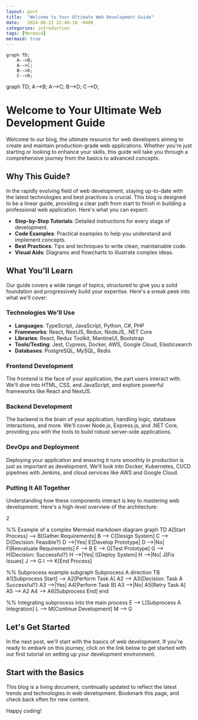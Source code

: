 ```yaml
---
layout: post
title:  "Welcome to Your Ultimate Web Development Guide"
date:   2024-06-21 22:46:10 -0400
categories: introduction
tags: [Mermaid]
mermaid: true
---
```



```mermaid
graph TD;
    A-->B;
    A-->C;
    B-->D;
    C-->D;
```  

<div class="mermaid">
graph TD;
    A-->B;
    A-->C;
    B-->D;
    C-->D;
</div>

# Welcome to Your Ultimate Web Development Guide

Welcome to our blog, the ultimate resource for web developers aiming to create and maintain production-grade web applications. Whether you're just starting or looking to enhance your skills, this guide will take you through a comprehensive journey from the basics to advanced concepts.

## Why This Guide?

In the rapidly evolving field of web development, staying up-to-date with the latest technologies and best practices is crucial. This blog is designed to be a linear guide, providing a clear path from start to finish in building a professional web application. Here's what you can expect:

- **Step-by-Step Tutorials**: Detailed instructions for every stage of development.
- **Code Examples**: Practical examples to help you understand and implement concepts.
- **Best Practices**: Tips and techniques to write clean, maintainable code.
- **Visual Aids**: Diagrams and flowcharts to illustrate complex ideas.

## What You'll Learn

Our guide covers a wide range of topics, structured to give you a solid foundation and progressively build your expertise. Here's a sneak peek into what we'll cover:

### Technologies We'll Use

- **Languages**: TypeScript, JavaScript, Python, C#, PHP
- **Frameworks**: React, NextJS, Redux, NodeJS, .NET Core
- **Libraries**: React, Redux Toolkit, MantineUI, Bootstrap
- **Tools/Testing**: Jest, Cypress, Docker, AWS, Google Cloud, Elasticsearch
- **Databases**: PostgreSQL, MySQL, Redis

### Frontend Development

The frontend is the face of your application, the part users interact with. We'll dive into HTML, CSS, and JavaScript, and explore powerful frameworks like React and NextJS.

### Backend Development

The backend is the brain of your application, handling logic, database interactions, and more. We'll cover Node.js, Express.js, and .NET Core, providing you with the tools to build robust server-side applications.

### DevOps and Deployment

Deploying your application and ensuring it runs smoothly in production is just as important as development. We'll look into Docker, Kubernetes, CI/CD pipelines with Jenkins, and cloud services like AWS and Google Cloud.

### Putting It All Together

Understanding how these components interact is key to mastering web development. Here's a high-level overview of the architecture:

2
<div class="mermaid">
%% Example of a complex Mermaid markdown diagram
graph TD
    A[Start Process] --> B[Gather Requirements]
    B --> C[Design System]
    C --> D{Decision: Feasible?}
    D -->|Yes| E[Develop Prototype]
    D -->|No| F[Reevaluate Requirements]
    F --> B
    E --> G[Test Prototype]
    G --> H{Decision: Successful?}
    H -->|Yes| I[Deploy System]
    H -->|No| J[Fix Issues]
    J --> G
    I --> K[End Process]

%% Subprocess example
subgraph Subprocess A
    direction TB
    A1[Subprocess Start] --> A2[Perform Task A]
    A2 --> A3{Decision: Task A Successful?}
    A3 -->|Yes| A4[Perform Task B]
    A3 -->|No| A5[Retry Task A]
    A5 --> A2
    A4 --> A6[Subprocess End]
end

%% Integrating subprocess into the main process
E --> L[Subprocess A Integration]
L --> M[Continue Development]
M --> G

</div>

## Let's Get Started

In the next post, we'll start with the basics of web development. If you're ready to embark on this journey, click on the link below to get started with our first tutorial on setting up your development environment.

## Start with the Basics

This blog is a living document, continually updated to reflect the latest trends and technologies in web development. Bookmark this page, and check back often for new content.

Happy coding!
